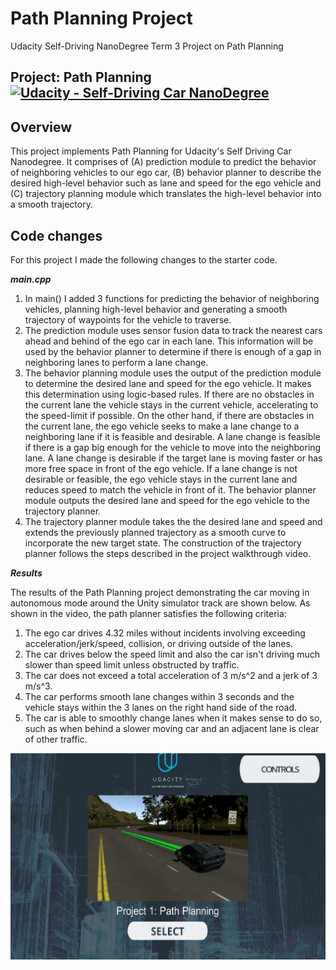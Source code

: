 # Path Planning Project
Udacity Self-Driving NanoDegree Term 3 Project on Path Planning

## Project: Path Planning [![Udacity - Self-Driving Car NanoDegree](https://s3.amazonaws.com/udacity-sdc/github/shield-carnd.svg)](http://www.udacity.com/drive)

Overview
---
This project implements Path Planning for Udacity's Self Driving Car Nanodegree. It comprises of (A) prediction module to predict the behavior of neighboring vehicles to our ego car, (B) behavior planner to describe the desired high-level behavior such as lane and speed for the ego vehicle and (C) trajectory planning module which translates the high-level behavior into a smooth trajectory.

Code changes
---
For this project I made the following changes to the starter code.

__*main.cpp*__

1. In main() I added 3 functions for predicting the behavior of neighboring vehicles, planning high-level behavior and generating a smooth trajectory of waypoints for the vehicle to traverse.
2. The prediction module uses sensor fusion data to track the nearest cars ahead and behind of the ego car in each lane. This information will be used by the behavior planner to determine if there is enough of a gap in neighboring lanes to perform a lane change.
3. The behavior planning module uses the output of the prediction module to determine the desired lane and speed for the ego vehicle. It makes this determination using logic-based rules. If there are no obstacles in the current lane the vehicle stays in the current vehicle, accelerating to the speed-limit if possible. On the other hand, if there are obstacles in the current lane, the ego vehicle seeks to make a lane change to a neighboring lane if it is feasible and desirable. A lane change is feasible if there is a gap big enough for the vehicle to move into the neighboring lane. A lane change is desirable if the target lane is moving faster or has more free space in front of the ego vehicle. If a lane change is not desirable or feasible, the ego vehicle stays in the current lane and reduces speed to match the vehicle in front of it. The behavior planner module outputs the desired lane and speed for the ego vehicle to the trajectory planner.
4. The trajectory planner module takes the the desired lane and speed and extends the previously planned trajectory as a smooth curve to incorporate the new target state. The construction of the trajectory planner follows the steps described in the project walkthrough video.


__*Results*__

The results of the Path Planning project demonstrating the car moving in autonomous mode around the Unity simulator track are shown below. As shown in the video, the path planner satisfies the following criteria:

1. The ego car drives 4.32 miles without incidents involving exceeding acceleration/jerk/speed, collision, or driving outside of the lanes.
2. The car drives below the speed limit and also the car isn't driving much slower than speed limit unless obstructed by traffic.
3. The car does not exceed a total acceleration of 3 m/s^2 and a jerk of 3 m/s^3.
4. The car performs smooth lane changes within 3 seconds and the vehicle stays within the 3 lanes on the right hand side of the road.
5. The car is able to smoothly change lanes when it makes sense to do so, such as when behind a slower moving car and an adjacent lane is clear of other traffic.

[![Path_Planning_Project](https://github.com/calvinhobbes119/Path-Planning-Project/blob/master/Untitled.png)](https://youtu.be/6ydnQEybQac)
